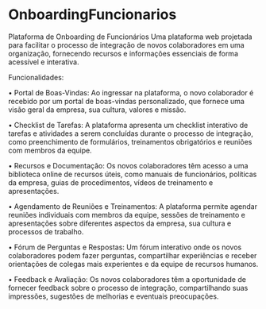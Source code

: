 # OnboardingFuncionarios
Plataforma de Onboarding de Funcionários
Uma plataforma web projetada para facilitar o processo de integração de novos colaboradores em uma organização, fornecendo recursos e informações essenciais de forma acessível e interativa.

Funcionalidades:

• Portal de Boas-Vindas: Ao ingressar na plataforma, o novo colaborador é recebido por um portal de boas-vindas personalizado, que fornece uma visão geral da empresa, sua cultura, valores e missão.

• Checklist de Tarefas: A plataforma apresenta um checklist interativo de tarefas e atividades a serem concluídas durante o processo de integração, como preenchimento de formulários, treinamentos obrigatórios e reuniões com membros da equipe.

• Recursos e Documentação: Os novos colaboradores têm acesso a uma biblioteca online de recursos úteis, como manuais de funcionários, políticas da empresa, guias de procedimentos, vídeos de treinamento e apresentações.

• Agendamento de Reuniões e Treinamentos: A plataforma permite agendar reuniões individuais com membros da equipe, sessões de treinamento e apresentações sobre diferentes aspectos da empresa, sua cultura e processos de trabalho.

• Fórum de Perguntas e Respostas: Um fórum interativo onde os novos colaboradores podem fazer perguntas, compartilhar experiências e receber orientações de colegas mais experientes e da equipe de recursos humanos.

• Feedback e Avaliação: Os novos colaboradores têm a oportunidade de fornecer feedback sobre o processo de integração, compartilhando suas impressões, sugestões de melhorias e eventuais preocupações.
